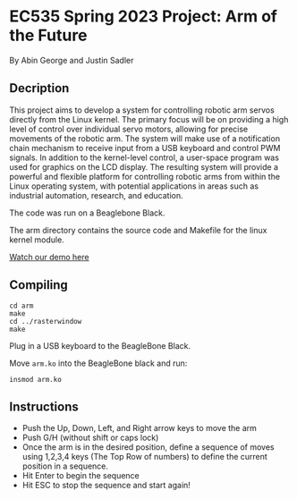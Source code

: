 # EC535 Spring 2023 Project: Arm of the Future
By Abin George and Justin Sadler

## Decription
This project aims to develop a system for controlling robotic arm servos directly from the Linux kernel. The primary focus will be on providing a high level of control over individual servo motors, allowing for precise movements of the robotic arm. The system will make use of a notification chain mechanism to receive input from a USB keyboard and control PWM signals. In addition to the kernel-level control, a user-space program was used for graphics on the LCD display. The resulting system will provide a powerful and flexible platform for controlling robotic arms from within the Linux operating system, with potential applications in areas such as industrial automation, research, and education.


The code was run on a Beaglebone Black. 

The arm directory contains the source code and Makefile for the linux kernel module. 

[Watch our demo here](https://youtu.be/9GUjCSS79KA)
## Compiling

```
cd arm
make
cd ../rasterwindow
make
```
Plug in a USB keyboard to the BeagleBone Black. 

Move ```arm.ko``` into the BeagleBone black and run:

```
insmod arm.ko
```

## Instructions

- Push the Up, Down, Left, and Right arrow keys to move the arm
- Push G/H (without shift or caps lock)
- Once the arm is in the desired position, define a sequence of moves using 1,2,3,4 keys (The Top Row of numbers) to define the current position in a sequence. 
- Hit Enter to begin the sequence
- Hit ESC to stop the sequence and start again!

